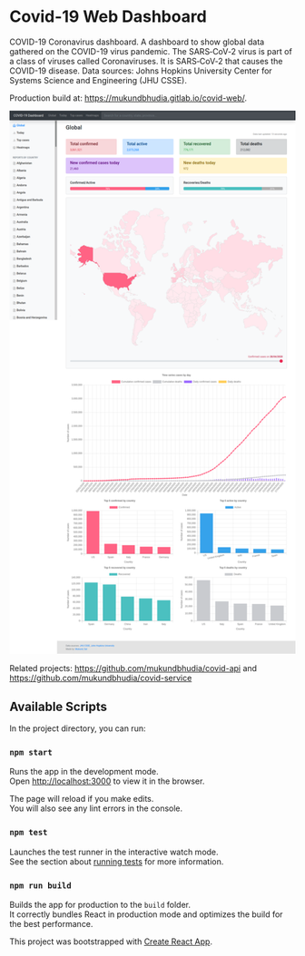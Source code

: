 # Covid-19 Web Dashboard

COVID-19 Coronavirus dashboard. A dashboard to show global data gathered on the COVID-19 virus pandemic.
The SARS‑CoV‑2 virus is part of a class of viruses called Coronaviruses. It is SARS‑CoV‑2 that causes the COVID-19 disease.
Data sources: Johns Hopkins University Center for Systems Science and Engineering (JHU CSSE).

Production build at: https://mukundbhudia.gitlab.io/covid-web/.

![Global page on the Covid-19 dashboard](https://github.com/mukundbhudia/covid-web/raw/master/screenshots/global-dashboard.png)

Related projects: https://github.com/mukundbhudia/covid-api and https://github.com/mukundbhudia/covid-service

## Available Scripts

In the project directory, you can run:

### `npm start`

Runs the app in the development mode.<br />
Open [http://localhost:3000](http://localhost:3000) to view it in the browser.

The page will reload if you make edits.<br />
You will also see any lint errors in the console.

### `npm test`

Launches the test runner in the interactive watch mode.<br />
See the section about [running tests](https://facebook.github.io/create-react-app/docs/running-tests) for more information.

### `npm run build`

Builds the app for production to the `build` folder.<br />
It correctly bundles React in production mode and optimizes the build for the best performance.

This project was bootstrapped with [Create React App](https://github.com/facebook/create-react-app).
